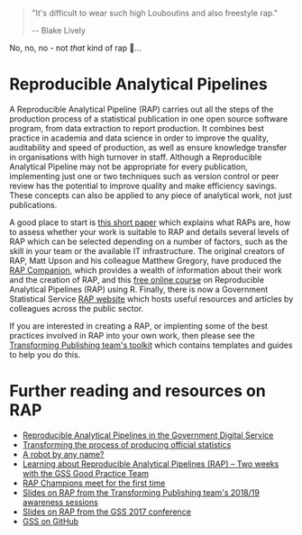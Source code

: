 >"It's difficult to wear such high Louboutins and also freestyle rap."
>
>-- Blake Lively

No, no, no - not _that_ kind of rap :see_no_evil:...

# Reproducible Analytical Pipelines

A Reproducible Analytical Pipeline (RAP) carries out all the steps of the production process of a statistical publication in one open source software program, from data extraction to report production. It combines best practice in academia and data science in order to improve the quality, auditability and speed of production, as well as ensure knowledge transfer in organisations with high turnover in staff. Although a Reproducible Analytical Pipeline may not be appropriate for every publication, implementing just one or two techniques such as version control or peer review has the potential to improve quality and make efficiency savings. These concepts can also be applied to any piece of analytical work, not just publications.

A good place to start is [this short paper](https://www.isdscotland.org/About-ISD/Methodologies/_docs/Reproducible_Analytical_Pipelines_paper_v1.4.pdf) which explains what RAPs are, how to assess whether your work is suitable to RAP and details several levels of RAP which can be selected depending on a number of factors, such as the skill in your team or the available IT infrastructure. The original creators of RAP, Matt Upson and his colleague Matthew Gregory, have produced the [RAP Companion](https://ukgovdatascience.github.io/rap_companion/), which provides a wealth of information about their work and the creation of RAP, and this [free online course](https://www.udemy.com/reproducible-analytical-pipelines/) on Reproducible Analytical Pipelines (RAP) using R. Finally, there is now a Government Statistical Service [RAP website](https://ukgovdatascience.github.io/rap-website/index.html) which hosts useful resources and articles by colleagues across the public sector.

If you are interested in creating a RAP, or implenting some of the best practices involved in RAP into your own work, then please see the [Transforming Publishing team's toolkit](https://github.com/public-health-scotland/Toolkit) which contains templates and guides to help you do this.

# Further reading and resources on RAP

- [Reproducible Analytical Pipelines in the Government Digital Service](https://dataingovernment.blog.gov.uk/2017/03/27/reproducible-analytical-pipeline/)
- [Transforming the process of producing official statistics](https://dataingovernment.blog.gov.uk/2017/11/27/transforming-the-process-of-producing-official-statistics/)
- [A robot by any name?](https://www.statisticsauthority.gov.uk/a-robot-by-any-name/)
- [Learning about Reproducible Analytical Pipelines (RAP) – Two weeks with the GSS Good Practice Team](https://gss.civilservice.gov.uk/blog/learning-about-reproducible-analytical-pipelines-rap-two-weeks-with-the-gss-good-practice-team/)
- [RAP Champions meet for the first time](https://gss.civilservice.gov.uk/news/rap-champions-meet-for-the-first-time/)
- [Slides on RAP from the Transforming Publishing team's 2018/19 awareness sessions](http://rpubs.com/annahprice/rap)
- [Slides on RAP from the GSS 2017 conference](https://gss.civilservice.gov.uk/wp-content/uploads/2018/01/2017-11-22-RAP_GSS_Conference_w_dfe_dcms_moj.pdf)
- [GSS on GitHub](https://github.com/ukgovdatascience)
